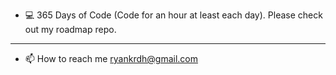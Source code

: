 - 💻 365 Days of Code (Code for an hour at least each day). Please check out my roadmap repo.    
_________________________
- 📫 How to reach me ryankrdh@gmail.com

<!---
ryankrdh/ryankrdh is a ✨ special ✨ repository because its `README.md` (this file) appears on your GitHub profile.
You can click the Preview link to take a look at your changes.
--->
